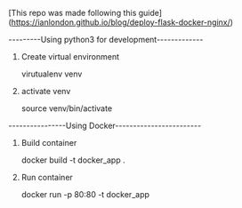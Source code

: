 [This repo was made following this guide] (https://ianlondon.github.io/blog/deploy-flask-docker-nginx/)

---------Using python3 for development-------------

1) Create virtual environment 

	virutualenv venv

2) activate venv

	source venv/bin/activate

----------------Using Docker------------------------
 
1) Build container

	docker build -t docker_app .

2) Run container

	docker run -p 80:80 -t docker_app
